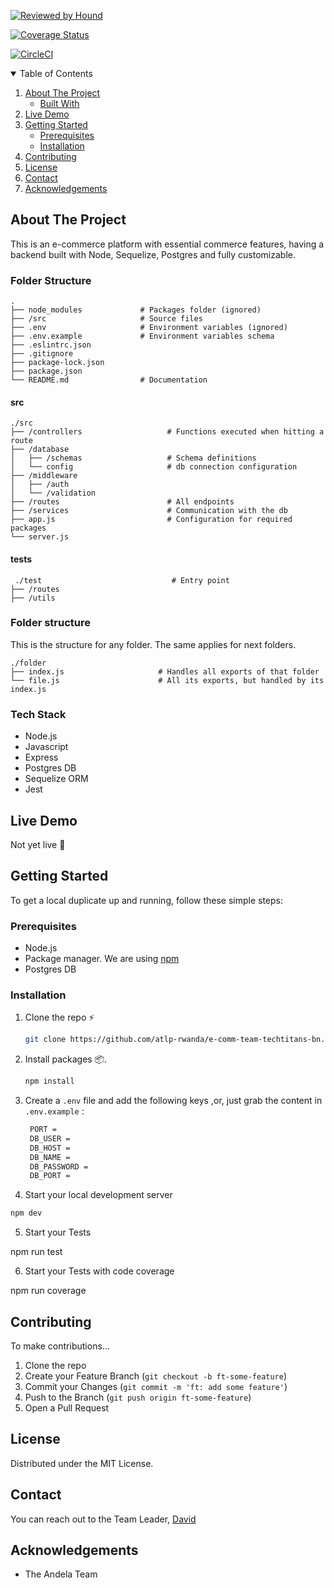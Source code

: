 [![Reviewed by Hound](https://img.shields.io/badge/Reviewed_by-Hound-8E64B0.svg)](https://houndci.com)

[![Coverage Status](https://coveralls.io/repos/github/atlp-rwanda/e-comm-team-techtitans-bn/badge.svg?branch=develop)](https://coveralls.io/github/atlp-rwanda/e-comm-team-techtitans-bn?branch=develop)

[![CircleCI](https://dl.circleci.com/status-badge/img/gh/atlp-rwanda/e-comm-team-techtitans-bn/tree/develop.svg?style=svg)](https://dl.circleci.com/status-badge/redirect/gh/atlp-rwanda/e-comm-team-techtitans-bn/tree/develop)

<!-- TABLE OF CONTENTS -->

<details open="open">
  <summary>Table of Contents</summary>
  <ol>
    <li>
      <a href="#about-the-project">About The Project</a>
      <ul>
        <li><a href="#built-with">Built With</a></li>
      </ul>
    </li>
    <li><a href="#live-demo">Live Demo</a></li>
    <li>
      <a href="#getting-started">Getting Started</a>
      <ul>
        <li><a href="#prerequisites">Prerequisites</a></li>
        <li><a href="#installation">Installation</a></li>
      </ul>
    </li>
    <li><a href="#contributing">Contributing</a></li>
    <li><a href="#license">License</a></li>
    <li><a href="#contact">Contact</a></li>
    <li><a href="#acknowledgements">Acknowledgements</a></li>
  </ol>
</details>

<!-- ABOUT THE PROJECT -->

## About The Project

This is an e-commerce platform with essential commerce features, having a backend built with Node, Sequelize, Postgres and fully customizable.

### Folder Structure

    .
    ├── node_modules             # Packages folder (ignored)
    ├── /src                     # Source files
    ├── .env                     # Environment variables (ignored)
    ├── .env.example             # Environment variables schema
    ├── .eslintrc.json
    ├── .gitignore
    ├── package-lock.json
    ├── package.json
    └── README.md                # Documentation

#### src

    ./src
    ├── /controllers                   # Functions executed when hitting a route
    ├── /database
    │   ├── /schemas                   # Schema definitions
    │   └── config                     # db connection configuration
    ├── /middleware
    │   ├── /auth
    │   └── /validation
    ├── /routes                        # All endpoints
    ├── /services                      # Communication with the db
    ├── app.js                         # Configuration for required packages
    └── server.js

#### tests

     ./test                             # Entry point
    ├── /routes
    ├── /utils

### Folder structure

This is the structure for any folder. The same applies for next folders.

    ./folder
    ├── index.js                     # Handles all exports of that folder
    └── file.js                      # All its exports, but handled by its index.js

### Tech Stack

- []() Node.js
- []() Javascript
- []() Express
- []() Postgres DB
- []() Sequelize ORM
- []() Jest

<!-- LIVE DEMO -->

## Live Demo

Not yet live 😬

<!-- GETTING STARTED -->

## Getting Started

To get a local duplicate up and running, follow these simple steps:

### Prerequisites

- []() Node.js
- []() Package manager. We are using [npm](https://www.npmjs.com/)
- []() Postgres DB

### Installation

1. Clone the repo ⚡️
   ```sh
   git clone https://github.com/atlp-rwanda/e-comm-team-techtitans-bn.git
   ```
2. Install packages 📦.
   ```sh
   npm install
   ```
3. Create a `.env` file and add the following keys ,or, just grab the content in `.env.example` :
   ```sh
    PORT =
    DB_USER =
    DB_HOST =
    DB_NAME =
    DB_PASSWORD =
    DB_PORT =
   ```
4. Start your local development server

```sh
npm dev
```

5. Start your Tests

npm run test

6. Start your Tests with code coverage

npm run coverage

<!-- CONTRIBUTING -->

## Contributing

To make contributions...

1. Clone the repo
1. Create your Feature Branch (`git checkout -b ft-some-feature`)
1. Commit your Changes (`git commit -m 'ft: add some feature'`)
1. Push to the Branch (`git push origin ft-some-feature`)
1. Open a Pull Request

<!-- LICENSE -->

## License

Distributed under the MIT License.

<!-- CONTACT -->

## Contact

You can reach out to the Team Leader, [David](mailto:tuyishmirend@gmail.com)

<!-- ACKNOWLEDGEMENTS -->

## Acknowledgements

- []() The Andela Team
